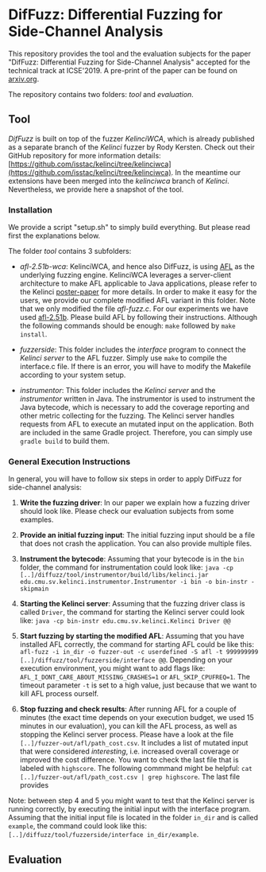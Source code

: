 # DifFuzz: Differential Fuzzing for Side-Channel Analysis

This repository provides the tool and the evaluation subjects for the paper "DifFuzz: Differential Fuzzing for Side-Channel Analysis" accepted for the technical track at ICSE'2019. A pre-print of the paper can be found on [arxiv.org](https://arxiv.org/abs/1811.07005).

The repository contains two folders: *tool* and *evaluation*.

## Tool
*DifFuzz* is built on top of the fuzzer *KelinciWCA*, which is already published as a separate branch of the *Kelinci* fuzzer by Rody Kersten. Check out their GitHub repository for more information details: [https://github.com/isstac/kelinci/tree/kelinciwca](https://github.com/isstac/kelinci/tree/kelinciwca). In the meantime our extensions have been merged into the *kelinciwca* branch of *Kelinci*. Nevertheless, we provide here a snapshot of the tool.

### Installation
We provide a script "setup.sh" to simply build everything. But please read first the explanations below. 

The folder *tool* contains 3 subfolders:

* *afl-2.51b-wca*: KelinciWCA, and hence also DifFuzz, is using [AFL](http://lcamtuf.coredump.cx/afl/) as the underlying fuzzing engine. KelinciWCA leverages a server-client architecture to make AFL applicable to Java applications, please refer to the Kelinci [poster-paper](https://dl.acm.org/citation.cfm?id=3138820) for more details. In order to make it easy for the users, we provide our complete modified AFL variant in this folder. Note that we only modified the file *afl-fuzz.c*. For our experiments we have used [afl-2.51b](http://lcamtuf.coredump.cx/afl/releases/?O=D). Please build AFL by following their instructions. Although the following commands should be enough: `make` followed by `make install`.

* *fuzzerside*: This folder includes the *interface* program to connect the *Kelinci server* to the AFL fuzzer. Simply use `make` to compile the interface.c file. If there is an error, you will have to modify the Makefile according to your system setup.

* *instrumentor*: This folder includes the *Kelinci server* and the *instrumentor* written in Java. The instrumentor is used to instrument the Java bytecode, which is necessary to add the coverage reporting and other metric collecting for the fuzzing. The Kelinci server handles requests from AFL to execute an mutated input on the application. Both are included in the same Gradle project. Therefore, you can simply use `gradle build` to build them.

### General Execution Instructions
In general, you will have to follow six steps in order to apply DifFuzz for side-channel analysis:

1. **Write the fuzzing driver**: In our paper we explain how a fuzzing driver should look like. Please check our evaluation subjects from some examples.

2. **Provide an initial fuzzing input**: The initial fuzzing input should be a file that does not crash the application. You can also provide multiple files.

3. **Instrument the bytecode**: Assuming that your bytecode is in the `bin` folder, the command for instrumentation could look like: `java -cp [..]/diffuzz/tool/instrumentor/build/libs/kelinci.jar edu.cmu.sv.kelinci.instrumentor.Instrumentor -i bin -o bin-instr -skipmain`

4. **Starting the Kelinci server**: Assuming that the fuzzing driver class is called `Driver`, the command for starting the Kelinci server could look like: `java -cp bin-instr edu.cmu.sv.kelinci.Kelinci Driver @@`

5. **Start fuzzing by starting the modified AFL**: Assuming that you have installed AFL correctly, the command for starting AFL could be like this: `afl-fuzz -i in_dir -o fuzzer-out -c userdefined -S afl -t 999999999 [..]/diffuzz/tool/fuzzerside/interface @@`.  Depending on your execution environment, you might want to add flags like: `AFL_I_DONT_CARE_ABOUT_MISSING_CRASHES=1` or `AFL_SKIP_CPUFREQ=1`. The timeout parameter `-t` is set to a high value, just because that we want to kill AFL process ourself.

6. **Stop fuzzing and check results**: After running AFL for a couple of minutes (the exact time depends on your execution budget, we used 15 minutes in our evaluation), you can kill the AFL process, as well as stopping the Kelinci server process. Please have a look at the file `[..]/fuzzer-out/afl/path_cost.csv`. It includes a list of mutated input that were considered *interesting*, i.e. increased overall coverage or improved the cost difference. You want to check the last file that is labeled with `highscore`. The following commmand might be helpful: `cat [..]/fuzzer-out/afl/path_cost.csv | grep highscore`. The last file provides 

Note: between step 4 and 5 you might want to test that the Kelinci server is running correctly, by executing the initial input with the interface program. Assuming that the initial input file is located in the folder `in_dir` and is called `example`, the command could look like this: `[..]/diffuzz/tool/fuzzerside/interface in_dir/example`.

## Evaluation


